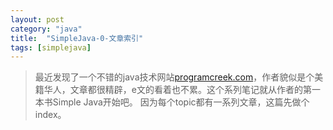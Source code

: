 ```yaml
---
layout: post
category: "java"
title:  "SimpleJava-0-文章索引"
tags: [simplejava]
---
```

>最近发现了一个不错的java技术网站[programcreek.com](http://www.programcreek.com)，作者貌似是个美籍华人，文章都很精辟，e文的看着也不累。这个系列笔记就从作者的第一本书Simple Java开始吧。
>因为每个topic都有一系列文章，这篇先做个index。
